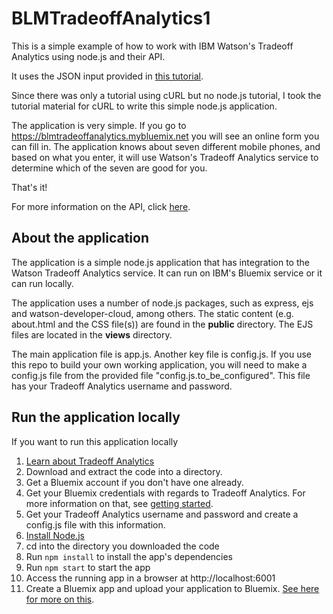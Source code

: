 # BLMTradeoffAnalytics1


This is a simple example of how to work with IBM Watson's Tradeoff Analytics using node.js and their API.
  
It uses the JSON input provided in <a href="https://www.ibm.com/watson/developercloud/doc/tradeoff-analytics/tutorial.shtml">this tutorial</a>.
  
Since there was only a tutorial using cURL but no node.js tutorial, I took the tutorial material for cURL to write this simple node.js application.

The application is very simple. If you go to https://blmtradeoffanalytics.mybluemix.net you will see an online form you can fill in. The application knows about seven different mobile phones, and based on what you enter, it will use Watson's Tradeoff Analytics service to determine which of the seven are good for you.  

That's it!
   
For more information on the API, click <a href="https://www.ibm.com/watson/developercloud/doc/tradeoff-analytics/">here</a>.

## About the application

The application is a simple node.js application that has integration to the Watson Tradeoff Analytics service.  It can run on IBM's Bluemix service or it can run locally. 

The application uses a number of node.js packages, such as express, ejs and watson-developer-cloud, among others. The static content (e.g. about.html and the CSS file(s)) are found in the **public** directory. The EJS files are located in the **views** directory.

The main application file is app.js. Another key file is config.js. If you use this repo to build your own working application, you will need to make a config.js file from the provided file "config.js.to_be_configured". This file has your Tradeoff Analytics username and password.

## Run the application locally
If you want to run this application locally

1. [Learn about Tradeoff Analytics]
2. Download and extract the code into a directory.
3. Get a Bluemix account if you don't have one already.
4. Get your Bluemix credentials with regards to Tradeoff Analytics. For more information on that, see [getting started].
5. Get your Tradeoff Analytics username and password and create a config.js file with this information.  
6. [Install Node.js]
4. cd into the directory you downloaded the code
5. Run `npm install` to install the app's dependencies
5. Run `npm start` to start the app
6. Access the running app in a browser at http://localhost:6001
7. Create a Bluemix app and upload your application to Bluemix. [See here for more on this].

[Learn about Tradeoff Analytics]:https://www.ibm.com/watson/developercloud/doc/tradeoff-analytics/index.shtml
[Install Node.js]: https://nodejs.org/en/download/
[getting started]:https://www.ibm.com/watson/developercloud/doc/getting_started/gs-credentials.shtml#getCreds
[See here for more on this]:https://console.ng.bluemix.net/catalog/starters/sdk-for-nodejs/?taxonomyNavigation=applications
